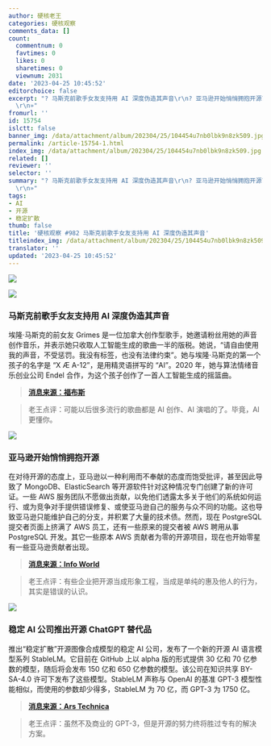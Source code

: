 ```yaml
---
author: 硬核老王
categories: 硬核观察
comments_data: []
count:
  commentnum: 0
  favtimes: 0
  likes: 0
  sharetimes: 0
  viewnum: 2031
date: '2023-04-25 10:45:52'
editorchoice: false
excerpt: "? 马斯克前歌手女友支持用 AI 深度伪造其声音\r\n? 亚马逊开始悄悄拥抱开源\r\n? 稳定 AI 公司推出开源 ChatGPT 替代品\r\n»
  \r\n»"
fromurl: ''
id: 15754
islctt: false
banner_img: /data/attachment/album/202304/25/104454u7nb0lbk9n8zk509.jpg
permalink: /article-15754-1.html
index_img: /data/attachment/album/202304/25/104454u7nb0lbk9n8zk509.jpg
related: []
reviewer: ''
selector: ''
summary: "? 马斯克前歌手女友支持用 AI 深度伪造其声音\r\n? 亚马逊开始悄悄拥抱开源\r\n? 稳定 AI 公司推出开源 ChatGPT 替代品\r\n»
  \r\n»"
tags:
- AI
- 开源
- 稳定扩散
thumb: false
title: '硬核观察 #982 马斯克前歌手女友支持用 AI 深度伪造其声音'
titleindex_img: /data/attachment/album/202304/25/104454u7nb0lbk9n8zk509.jpg
translator: ''
updated: '2023-04-25 10:45:52'
---
```


![](/data/attachment/album/202304/25/104454u7nb0lbk9n8zk509.jpg)


![](/data/attachment/album/202304/25/104504trr3gydmtrpedoub.jpg)


### 马斯克前歌手女友支持用 AI 深度伪造其声音


埃隆·马斯克的前女友 Grimes 是一位加拿大创作型歌手，她邀请粉丝用她的声音创作音乐，并表示她只收取人工智能生成的歌曲一半的版税。她说，“请自由使用我的声音，不受惩罚。我没有标签，也没有法律约束”。她与埃隆·马斯克的第一个孩子的名字是 “X Æ A-12”，是用精灵语拼写的 “AI”。2020 年，她与算法情绪音乐创业公司 Endel 合作，为这个孩子创作了一首人工智能生成的摇篮曲。



> 
> **[消息来源：福布斯](https://www.forbes.com/sites/martineparis/2023/04/24/grimes-tells-fans-to-deepfake-drake-her-welcomes-collaboration-with-ai/?sh=4bb550cb15c0)**
> 
> 
> 



> 
> 老王点评：可能以后很多流行的歌曲都是 AI 创作、AI 演唱的了。毕竟，AI 更懂你。
> 
> 
> 


![](/data/attachment/album/202304/25/104515lkt994najou8hj5a.jpg)


### 亚马逊开始悄悄拥抱开源


在对待开源的态度上，亚马逊以一种利用而不奉献的态度而饱受批评，甚至因此导致了 MongoDB、ElasticSearch 等开源软件针对这种情况专门创建了新的许可证。一些 AWS 服务团队不愿做出贡献，以免他们透露太多关于他们的系统如何运行、或为竞争对手提供错误修复、或使亚马逊自己的服务与众不同的功能。这也导致亚马逊只能维护自己的分支，并积累了大量的技术债。然而，现在 PostgreSQL 提交者页面上挤满了 AWS 员工，还有一些原来的提交者被 AWS 聘用从事 PostgreSQL 开发。其它一些原本 AWS 贡献者为零的开源项目，现在也开始零星有一些亚马逊贡献者出现。



> 
> **[消息来源：Info World](https://www.infoworld.com/article/3694090/amazon-s-quiet-open-source-revolution.html)**
> 
> 
> 



> 
> 老王点评：有些企业把开源当成形象工程，当成是单纯的惠及他人的行为，其实是错误的认识。
> 
> 
> 


![](/data/attachment/album/202304/25/104530xt00vtv00lzbrz6l.jpg)


### 稳定 AI 公司推出开源 ChatGPT 替代品


推出“稳定扩散”开源图像合成模型的稳定 AI 公司，发布了一个新的开源 AI 语言模型系列 StableLM。它目前在 GitHub 上以 alpha 版的形式提供 30 亿和 70 亿参数的模型，随后将会发布 150 亿和 650 亿参数的模型。该公司在知识共享 BY-SA-4.0 许可下发布了这些模型。StableLM 声称与 OpenAI 的基准 GPT-3 模型性能相似，而使用的参数却少得多，StableLM 为 70 亿，而 GPT-3 为 1750 亿。



> 
> **[消息来源：Ars Technica](https://arstechnica.com/information-technology/2023/04/stable-diffusion-for-language-stability-launches-open-source-ai-chatbot/)**
> 
> 
> 



> 
> 老王点评：虽然不及商业的 GPT-3，但是开源的努力终将胜过专有的解决方案。
> 
> 
>